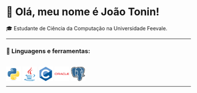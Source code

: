 # 👋 Olá, meu nome é João Tonin!

🎓 Estudante de Ciência da Computação na Universidade Feevale.

---

### 🚀 Linguagens e ferramentas:

<div style="display: inline_block"><br>
  <img align="center" alt="Joao-Python" height="40" width="40" src="https://raw.githubusercontent.com/devicons/devicon/master/icons/python/python-original.svg"> 
  <img align="center" alt="Joao-Java" height="40" width="40" src="https://raw.githubusercontent.com/devicons/devicon/master/icons/java/java-original.svg"> 
  <img align="center" alt="Joao-C" height="40" width="40" src="https://raw.githubusercontent.com/devicons/devicon/master/icons/c/c-original.svg"> 
  <img align="center" alt="Joao-Oracle" height="40" width="40" src="https://raw.githubusercontent.com/devicons/devicon/master/icons/oracle/oracle-original.svg"> 
  <img align="center" alt="Joao-PostgreSQL" height="40" width="40" src="https://raw.githubusercontent.com/devicons/devicon/master/icons/postgresql/postgresql-original.svg"> 
</div>

---

